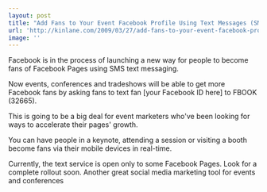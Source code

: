 ```yaml
---
layout: post
title: "Add Fans to Your Event Facebook Profile Using Text Messages (SMS)"
url: 'http://kinlane.com/2009/03/27/add-fans-to-your-event-facebook-profile-using-text-messages-sms/'
image: ''
---
```


Facebook is in the process of launching a new way for people to become fans of Facebook Pages using SMS text messaging.

Now events, conferences and tradeshows will be able to get more Facebook fans by asking fans to text fan [your Facebook ID here] to FBOOK (32665).

This is going to be a big deal for event marketers who've been looking for ways to accelerate their pages' growth.

You can have people in a keynote, attending a session or visiting a booth become fans via their mobile devices in real-time.

Currently, the text service is open only to some Facebook Pages. Look for a complete rollout soon. Another great social media marketing tool for events and conferences